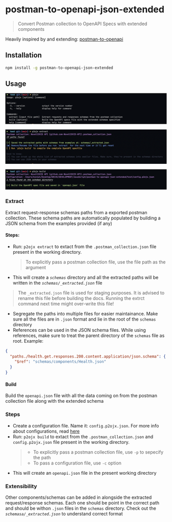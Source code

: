# postman-to-openapi-json-extended

> Convert Postman collection to OpenAPI Specs with extended components

Heavily inspired by and extending: [postman-to-openapi](https://github.com/joolfe/postman-to-openapi)

## Installation

```sh
npm install -g postman-to-openapi-json-extended
```

## Usage

![help](./docs/help.png)

![extract](./docs/extract.png)

![build](./docs/build.png)

### Extract

Extract request-response schemas paths from a exported postman collection. These schema paths are automatically populated by building a JSON schema from the examples provided (if any)

#### Steps:

- Run: `p2ojx extract` to extact from the `.postman_collection.json` file present in the working directory.

  > To explicitly pass a postman collection file, use the file path as the argument

- This will create a _`schemas`_ directory and all the extracted paths will be written in the _`schemas/_extracted.json`_ file

> The `_extracted.json` file is used for staging purposes. It is advised to rename this file before building the docs. Running the extrct command next time might over-write this file!

- Segregate the paths into multiple files for easier maintainance. Make sure all the files are in `.json` format and lie in the root of the `schemas` directory
- References can be used in the JSON schema files. While using references, make sure to treat the parent directory of the `schemas` file as root. Example:

```json
{
  "paths./health.get.responses.200.content.application/json.schema": {
    "$ref": "schemas/components/Health.json"
  }
}
```

#### Build

Build the `openapi.json` file with all the data coming on from the postman collection file along with the extended schema

### Steps

- Create a configuration file. Name it: `config.p2ojx.json`. For more info about configurations, read [here](https://joolfe.github.io/postman-to-openapi/#options)
- Run: `p2ojx build` to extact from the `.postman_collection.json` and `config.p2ojx.json` file present in the working directory.
  > - To explicitly pass a postman collection file, use `-p` to sepecify the path
  > - To pass a configuration file, use `-c` option
- This will create an `openapi.json` file in the present working directory

### Extensibility

Other components/schemas can be added in alongside the extracted request/response schemas. Each one should be point in the correct path and should be withon `.json` files in the `schemas` directory. Check out the _`schemasa/_extracted.json`_ to understand correct format
